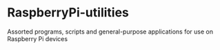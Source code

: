 RaspberryPi-utilities
=====================

Assorted programs, scripts and general-purpose applications for use on Raspberry Pi devices
